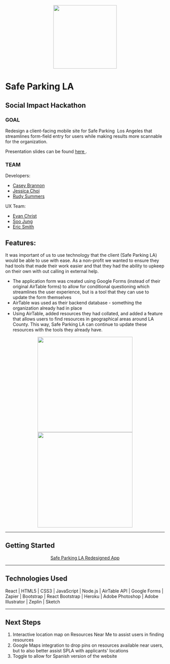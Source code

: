 <p align="center">
<img src = "https://static1.squarespace.com/static/582dc9ea6a4963e5091cd8cd/t/58eeee60414fb57371fdf24d/1561049620762/?format=1500w" width="200">
</p>

# Safe Parking LA

## Social Impact Hackathon

### GOAL

Redesign a client-facing mobile site for Safe Parking  Los Angeles that streamlines form-field entry for users while making results more scannable for the organization.

Presentation slides can be found <a href = "https://drive.google.com/open?id=1iAGR6FFhgj_n5BPA1h-Pe5ohTXaGtOu6"> here </a>.

### TEAM

Developers:

- <a href = https://caseydbrannon.com/> Casey Brannon </a>
- <a href = https://jbokchoi.github.io/Portfolio/> Jessica Choi</a>
- <a href= http://rudysummers.com/> Rudy Summers </a>

UX Team:

- <a href= https://www.evanchristdesign.com/> Evan Christ </a>
- <a href =https://soojung.me/> Soo Jung </a>
- <a href =https://www.ericwsmith.me/> Eric Smith </a>

## Features:

It was important of us to use technology that the client (Safe Parking LA) would be able to use with ease. As a non-profit we wanted to ensure they had tools that made their work easier and that they had the ability to upkeep on their own with out calling in external help.

- The application form was created using Google Forms (instead of their original AirTable forms) to allow for conditional questioning which streamlines the user experience, but is a tool that they can use to update the form themselves
- AirTable was used as their backend database - something the organization already had in place
- Using AirTable, added resources they had collated, and added a feature that allows users to find resources in geographical areas around LA County. This way, Safe Parking LA can continue to update these resources with the tools they already have.

<p align="center">
<img src="https://i.imgur.com/XYRzXdT.png" width="300">
<img src=https://i.imgur.com/dQg7phR.png width="300">
</p>

---

## Getting Started

<p style="text-align: center;">
<a href = http://spla-app.herokuapp.com/>Safe Parking LA Redesigned App</a>
</p>

---

## Technologies Used

React | HTML5 | CSS3 | JavaScript | Node.js | AirTable API | Google Forms | Zapier | Bootstrap | React Bootstrap | Heroku | Adobe Photoshop | Adobe Illustrator | Zeplin | Sketch

---

## Next Steps

1. Interactive location map on Resources Near Me to assist users in finding resources
2. Google Maps integration to drop pins on resources available near users, but to also better assist SPLA with applicants' locations
3. Toggle to allow for Spanish version of the website
